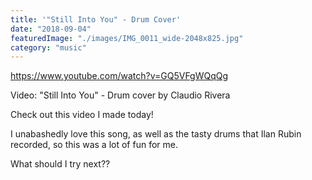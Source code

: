 ```yaml
---
title: '"Still Into You" - Drum Cover'
date: "2018-09-04"
featuredImage: "./images/IMG_0011_wide-2048x825.jpg"
category: "music"
---
```


https://www.youtube.com/watch?v=GQ5VFgWQqQg

Video: "Still Into You" - Drum cover by Claudio Rivera

Check out this video I made today!

I unabashedly love this song, as well as the tasty drums that Ilan Rubin recorded, so this was a lot of fun for me.

What should I try next??
